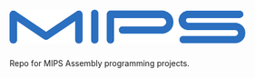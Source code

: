 <h1>
<img src="https://github.com/joshfarias/MIPS-Assembly/raw/main/images/mips-logo.png" alt="mips Logo" height="60">
</h1>

Repo for MIPS Assembly programming projects.
